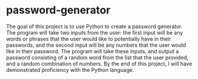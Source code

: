 # password-generator
The goal of this project is to use Python to create a password generator. The program will take two inputs from the user: the first input will be any words or phrases that the user would like to potentially have in their passwords, and the second input will be any numbers that the user would like in their password. The program will take these inputs, and output a password consisting of a random word from the list that the user provided, and a random combination of numbers. By the end of this project, I will have demonstrated proficiency with the Python language. 